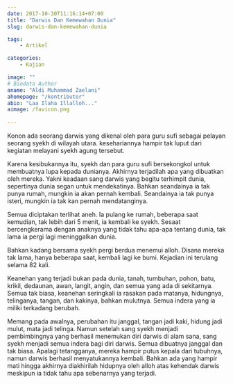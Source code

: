 ```yaml
---
date: 2017-10-30T11:16:14+07:00
title: "Darwis Dan Kemewahan Dunia"
slug: darwis-dan-kemewahan-dunia

tags:
    - Artikel

categories:
    - Kajian

image: ""
# Biodata Author
aname: "Aldi Muhammad Zaelani"
ahomepage: "/kontributor"
abio: "Laa Ilaha Illalloh..."
aimage: /favicon.png
    
---
```

Konon ada seorang darwis yang dikenal oleh para guru sufi sebagai pelayan seorang syekh di wilayah utara. kesehariannya hampir tak luput dari kegiatan melayani syekh agung tersebut. 

Karena kesibukannya itu, syekh dan para guru sufi bersekongkol untuk membuatnya lupa kepada dunianya. Akhirnya terjadilah apa yang dibuatkan oleh mereka. Yakni keadaan sang darwis yang begitu terhimpit dunia, sepertinya dunia segan untuk mendekatinya. Bahkan seandainya ia tak punya rumah, mungkin ia akan pernah kembali. Seandainya ia tak punya isteri, mungkin ia tak kan pernah mendatanginya. 

Semua diciptakan terlihat aneh. Ia pulang ke rumah, beberapa saat kemudian, tak lebih dari 5 menit, ia kembali ke syekh. Sesaat bercengkerama dengan anaknya yang tidak tahu apa-apa tentang dunia, tak lama ia pergi lagi meninggalkan dunia.

Bahkan kadang bersama syekh pergi berdua menemui alloh. Disana mereka tak lama, hanya beberapa saat, kembali lagi ke bumi. Kejadian ini terulang selama 82 kali.

Keanehan yang terjadi bukan pada dunia, tanah, tumbuhan, pohon, batu, krikil, dedaunan, awan, langit, angin, dan semua yang ada di sekitarnya. Semua tak biasa, keanehan seringkali ia rasakan pada matanya, hidungnya, telinganya, tangan, dan kakinya, bahkan mulutnya. Semua indera yang ia miliki terkadang berubah.

Memang pada awalnya, perubahan itu janggal, tangan jadi kaki, hidung jadi mulut, mata jadi telinga. Namun setelah sang syekh menjadi pembimbingnya yang berhasil menemukan diri darwis di alam sana, sang syekh menjadi semua indera bagi diri darwis. Semua dibuatnya janggal dan tak biasa. Apalagi tetangganya, mereka hampir putus kepala dari tubuhnya, namun darwis berhasil menyatukannya kembali. Bahkan ada yang hampir mati hingga akhirnya diakhirilah hidupnya oleh alloh atas kehendak darwis meskipun ia tidak tahu apa sebenarnya yang terjadi.